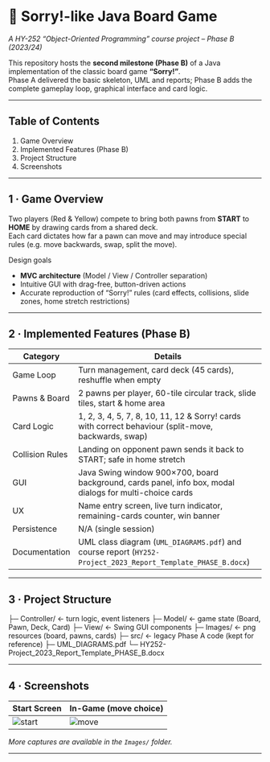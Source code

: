 # 🎲 Sorry!-like Java Board Game
_A HY-252 “Object-Oriented Programming” course project – Phase B (2023/24)_

This repository hosts the **second milestone (Phase B)** of a Java implementation
of the classic board game **“Sorry!”**.  
Phase A delivered the basic skeleton, UML and reports; Phase B adds the complete
gameplay loop, graphical interface and card logic.

---

## Table of Contents
1. Game Overview  
2. Implemented Features (Phase B)  
3. Project Structure   
4. Screenshots  

---

## 1 · Game Overview
Two players (Red & Yellow) compete to bring both pawns from **START** to
**HOME** by drawing cards from a shared deck.  
Each card dictates how far a pawn can move and may introduce special rules
(e.g. move backwards, swap, split the move).

Design goals  
* **MVC architecture** (Model / View / Controller separation)  
* Intuitive GUI with drag-free, button-driven actions  
* Accurate reproduction of “Sorry!” rules (card effects, collisions, slide
  zones, home stretch restrictions)

---

## 2 · Implemented Features (Phase B)
| Category | Details |
|----------|---------|
| Game Loop | Turn management, card deck (45 cards), reshuffle when empty |
| Pawns & Board | 2 pawns per player, 60-tile circular track, slide tiles, start & home area |
| Card Logic | 1, 2, 3, 4, 5, 7, 8, 10, 11, 12 & Sorry! cards with correct behaviour (split-move, backwards, swap) |
| Collision Rules | Landing on opponent pawn sends it back to START; safe in home stretch |
| GUI | Java Swing window 900×700, board background, cards panel, info box, modal dialogs for multi-choice cards |
| UX | Name entry screen, live turn indicator, remaining-cards counter, win banner |
| Persistence | N/A (single session) |
| Documentation | UML class diagram (`UML_DIAGRAMS.pdf`) and course report (`HY252-Project_2023_Report_Template_PHASE_B.docx`) |

---

## 3 · Project Structure

├─ Controller/ ← turn logic, event listeners
├─ Model/ ← game state (Board, Pawn, Deck, Card)
├─ View/ ← Swing GUI components
├─ Images/ ← png resources (board, pawns, cards)
├─ src/ ← legacy Phase A code (kept for reference)
├─ UML_DIAGRAMS.pdf
└─ HY252-Project_2023_Report_Template_PHASE_B.docx



---

## 4 · Screenshots
| Start Screen | In-Game (move choice) |
|--------------|-----------------------|
| ![start](Images/start_screen.png) | ![move](Images/move_choice.png) |

_More captures are available in the `Images/` folder._

---
